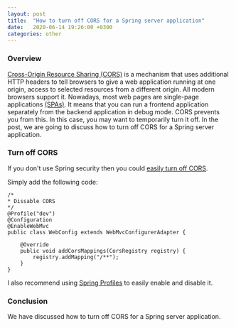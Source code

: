 ```yaml
---
layout: post
title:  "How to turn off CORS for a Spring server application"
date:   2020-06-14 19:26:00 +0300
categories: other
---
```


### Overview

[Cross-Origin Resource Sharing (CORS)](https://developer.mozilla.org/en-US/docs/Web/HTTP/CORS) is a mechanism that uses additional HTTP headers to tell browsers to give a web application running at one origin, access to selected resources from a different origin.
All modern browsers support it.
Nowadays, most web pages are single-page applications [(SPAs)](https://en.wikipedia.org/wiki/Single-page_application). 
It means that you can run a frontend application separately from the backend application in debug mode. 
CORS prevents you from this. 
In this case, you may want to temporarily turn it off.
In the post, we are going to discuss how to turn off CORS for a Spring server application.

### Turn off CORS

If you don't use Spring security then you could [easily turn off CORS](https://stackoverflow.com/a/35092082/3001953).

Simply add the following code:

```
/*
* Dissable CORS
*/
@Profile("dev")
@Configuration
@EnableWebMvc
public class WebConfig extends WebMvcConfigurerAdapter {

    @Override
    public void addCorsMappings(CorsRegistry registry) {
        registry.addMapping("/**");
    }
}
```

I also recommend using [Spring Profiles](https://docs.spring.io/spring-boot/docs/2.3.x/reference/html/spring-boot-features.html#boot-features-profiles) to easily enable and disable it.

### Conclusion

We have discussed how to turn off CORS for a Spring server application.
